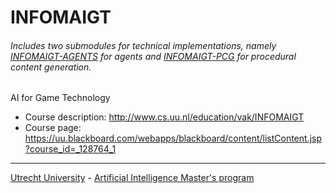 # INFOMAIGT
###### *Includes two submodules for technical implementations, namely [INFOMAIGT-AGENTS](https://github.com/ottomattas/INFOMAIGT-AGENTS) for agents and [INFOMAIGT-PCG](https://github.com/ottomattas/INFOMAIGT-PCG) for procedural content generation.*
AI for Game Technology

- Course description: http://www.cs.uu.nl/education/vak/INFOMAIGT
- Course page: https://uu.blackboard.com/webapps/blackboard/content/listContent.jsp?course_id=_128764_1
---
[Utrecht University](https://www.uu.nl/en) - [Artificial Intelligence Master's program](https://www.uu.nl/masters/en/artificial-intelligence)
